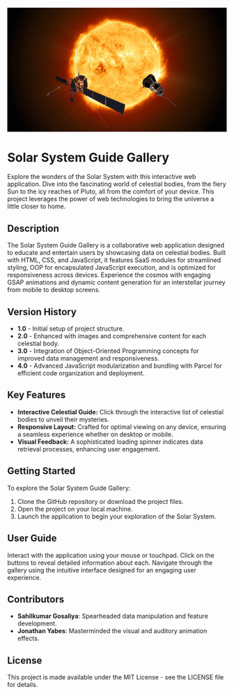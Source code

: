 ![Solar System Gallery](images/sun_bg.jpg)

# Solar System Guide Gallery

Explore the wonders of the Solar System with this interactive web application. Dive into the fascinating world of celestial bodies, from the fiery Sun to the icy reaches of Pluto, all from the comfort of your device. This project leverages the power of web technologies to bring the universe a little closer to home.

## Description

The Solar System Guide Gallery is a collaborative web application designed to educate and entertain users by showcasing data on celestial bodies. Built with HTML, CSS, and JavaScript, it features SaaS modules for streamlined styling, OOP for encapsulated JavaScript execution, and is optimized for responsiveness across devices. Experience the cosmos with engaging GSAP animations and dynamic content generation for an interstellar journey from mobile to desktop screens.

## Version History

- **1.0** - Initial setup of project structure.
- **2.0** - Enhanced with images and comprehensive content for each celestial body.
- **3.0** - Integration of Object-Oriented Programming concepts for improved data management and responsiveness.
- **4.0** - Advanced JavaScript modularization and bundling with Parcel for efficient code organization and deployment.

## Key Features

- **Interactive Celestial Guide:** Click through the interactive list of celestial bodies to unveil their mysteries.
- **Responsive Layout:** Crafted for optimal viewing on any device, ensuring a seamless experience whether on desktop or mobile.
- **Visual Feedback:** A sophisticated loading spinner indicates data retrieval processes, enhancing user engagement.

## Getting Started

To explore the Solar System Guide Gallery:

1. Clone the GitHub repository or download the project files.
2. Open the project on your local machine.
3. Launch the application to begin your exploration of the Solar System.

## User Guide

Interact with the application using your mouse or touchpad. Click on the buttons to reveal detailed information about each. Navigate through the gallery using the intuitive interface designed for an engaging user experience.

## Contributors

- **Sahilkumar Gosaliya**: Spearheaded data manipulation and feature development.
- **Jonathan Yabes**: Masterminded the visual and auditory animation effects.

## License

This project is made available under the MIT License - see the LICENSE file for details.
